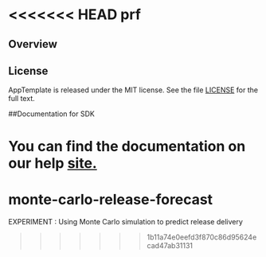 <<<<<<< HEAD
prf
=========================

## Overview


## License

AppTemplate is released under the MIT license.  See the file [LICENSE](./LICENSE) for the full text.

##Documentation for SDK

You can find the documentation on our help [site.](https://help.rallydev.com/apps/2.0/doc/)
=======
# monte-carlo-release-forecast
EXPERIMENT : Using Monte Carlo simulation to predict release delivery
>>>>>>> 1b11a74e0eefd3f870c86d95624ecad47ab31131
